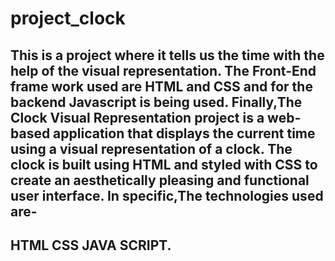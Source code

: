 # project_clock
This is a project where it tells us the time with the help of the visual representation.
The Front-End frame work used are HTML and CSS and for the backend Javascript is being used.
Finally,The Clock Visual Representation project is a web-based application that displays the current time using a visual representation of a clock. The clock is built using HTML and styled with CSS to create an aesthetically pleasing and functional user interface.
In specific,The technologies used are-
-----
HTML
CSS
JAVA SCRIPT.
-----
